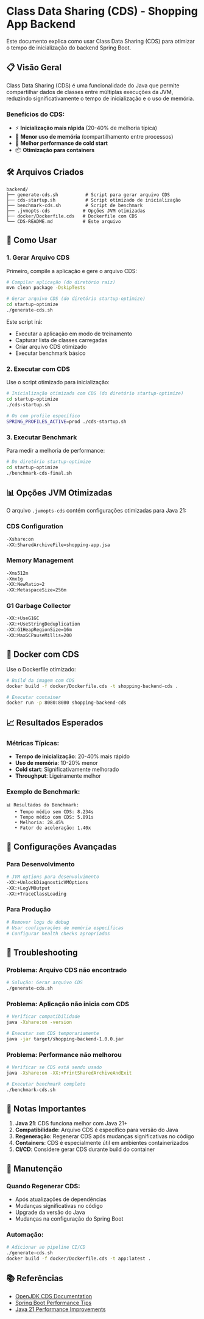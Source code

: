 # Class Data Sharing (CDS) - Shopping App Backend

Este documento explica como usar Class Data Sharing (CDS) para otimizar o tempo de inicialização do backend Spring Boot.

## 📋 Visão Geral

Class Data Sharing (CDS) é uma funcionalidade do Java que permite compartilhar dados de classes entre múltiplas execuções da JVM, reduzindo significativamente o tempo de inicialização e o uso de memória.

### Benefícios do CDS:
- ⚡ **Inicialização mais rápida** (20-40% de melhoria típica)
- 💾 **Menor uso de memória** (compartilhamento entre processos)
- 🚀 **Melhor performance de cold start**
- 📦 **Otimização para containers**

## 🛠️ Arquivos Criados

```
backend/
├── generate-cds.sh          # Script para gerar arquivo CDS
├── cds-startup.sh           # Script otimizado de inicialização
├── benchmark-cds.sh         # Script de benchmark
├── .jvmopts-cds            # Opções JVM otimizadas
├── docker/Dockerfile.cds   # Dockerfile com CDS
└── CDS-README.md           # Este arquivo
```

## 🚀 Como Usar

### 1. Gerar Arquivo CDS

Primeiro, compile a aplicação e gere o arquivo CDS:

```bash
# Compilar aplicação (do diretório raiz)
mvn clean package -DskipTests

# Gerar arquivo CDS (do diretório startup-optimize)
cd startup-optimize
./generate-cds.sh
```

Este script irá:
- Executar a aplicação em modo de treinamento
- Capturar lista de classes carregadas
- Criar arquivo CDS otimizado
- Executar benchmark básico

### 2. Executar com CDS

Use o script otimizado para inicialização:

```bash
# Inicialização otimizada com CDS (do diretório startup-optimize)
cd startup-optimize
./cds-startup.sh

# Ou com profile específico
SPRING_PROFILES_ACTIVE=prod ./cds-startup.sh
```

### 3. Executar Benchmark

Para medir a melhoria de performance:

```bash
# Do diretório startup-optimize
cd startup-optimize
./benchmark-cds-final.sh
```

## 📊 Opções JVM Otimizadas

O arquivo `.jvmopts-cds` contém configurações otimizadas para Java 21:

### CDS Configuration
```bash
-Xshare:on
-XX:SharedArchiveFile=shopping-app.jsa
```

### Memory Management
```bash
-Xms512m
-Xmx1g
-XX:NewRatio=2
-XX:MetaspaceSize=256m
```

### G1 Garbage Collector
```bash
-XX:+UseG1GC
-XX:+UseStringDeduplication
-XX:G1HeapRegionSize=16m
-XX:MaxGCPauseMillis=200
```

## 🐳 Docker com CDS

Use o Dockerfile otimizado:

```bash
# Build da imagem com CDS
docker build -f docker/Dockerfile.cds -t shopping-backend-cds .

# Executar container
docker run -p 8080:8080 shopping-backend-cds
```

## 📈 Resultados Esperados

### Métricas Típicas:
- **Tempo de inicialização**: 20-40% mais rápido
- **Uso de memória**: 10-20% menor
- **Cold start**: Significativamente melhorado
- **Throughput**: Ligeiramente melhor

### Exemplo de Benchmark:
```
📊 Resultados do Benchmark:
   • Tempo médio sem CDS: 8.234s
   • Tempo médio com CDS: 5.891s
   • Melhoria: 28.45%
   • Fator de aceleração: 1.40x
```

## 🔧 Configurações Avançadas

### Para Desenvolvimento
```bash
# JVM options para desenvolvimento
-XX:+UnlockDiagnosticVMOptions
-XX:+LogVMOutput
-XX:+TraceClassLoading
```

### Para Produção
```bash
# Remover logs de debug
# Usar configurações de memória específicas
# Configurar health checks apropriados
```

## 🚨 Troubleshooting

### Problema: Arquivo CDS não encontrado
```bash
# Solução: Gerar arquivo CDS
./generate-cds.sh
```

### Problema: Aplicação não inicia com CDS
```bash
# Verificar compatibilidade
java -Xshare:on -version

# Executar sem CDS temporariamente
java -jar target/shopping-backend-1.0.0.jar
```

### Problema: Performance não melhorou
```bash
# Verificar se CDS está sendo usado
java -Xshare:on -XX:+PrintSharedArchiveAndExit

# Executar benchmark completo
./benchmark-cds.sh
```

## 📝 Notas Importantes

1. **Java 21**: CDS funciona melhor com Java 21+
2. **Compatibilidade**: Arquivo CDS é específico para versão do Java
3. **Regeneração**: Regenerar CDS após mudanças significativas no código
4. **Containers**: CDS é especialmente útil em ambientes containerizados
5. **CI/CD**: Considere gerar CDS durante build do container

## 🔄 Manutenção

### Quando Regenerar CDS:
- Após atualizações de dependências
- Mudanças significativas no código
- Upgrade da versão do Java
- Mudanças na configuração do Spring Boot

### Automação:
```bash
# Adicionar ao pipeline CI/CD
./generate-cds.sh
docker build -f docker/Dockerfile.cds -t app:latest .
```

## 📚 Referências

- [OpenJDK CDS Documentation](https://openjdk.org/jeps/310)
- [Spring Boot Performance Tips](https://spring.io/blog/2018/12/12/how-fast-is-spring)
- [Java 21 Performance Improvements](https://openjdk.org/projects/jdk/21/)
